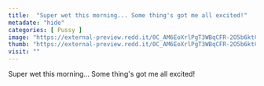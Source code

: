 ```yaml
---
title:  "Super wet this morning... Some thing's got me all excited!"
metadate: "hide"
categories: [ Pussy ]
image: "https://external-preview.redd.it/0C_AM6EoXrlPgT3WBqCFR-2O5b6ktCUskUYkK5DB3lQ.jpg?auto=webp&s=e87f38cdb99f074adffe2081e537e5f383072156"
thumb: "https://external-preview.redd.it/0C_AM6EoXrlPgT3WBqCFR-2O5b6ktCUskUYkK5DB3lQ.jpg?width=1080&crop=smart&auto=webp&s=14111ecba705c0774751fa27d3f1daf5bd69ad2f"
visit: ""
---
```

Super wet this morning... Some thing's got me all excited!
